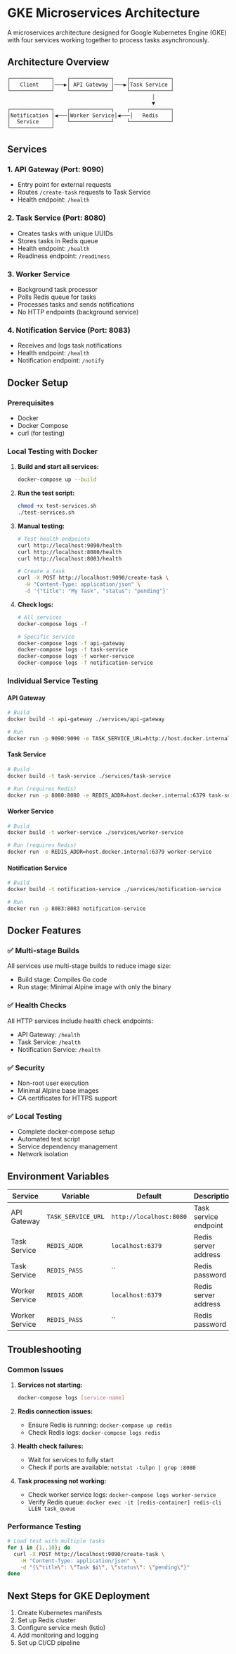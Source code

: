 # GKE Microservices Architecture

A microservices architecture designed for Google Kubernetes Engine (GKE) with four services working together to process tasks asynchronously.

## Architecture Overview

```
┌─────────────┐    ┌─────────────┐    ┌─────────────┐
│   Client    │───▶│ API Gateway │───▶│Task Service │
└─────────────┘    └─────────────┘    └─────────────┘
                                              │
                                              ▼
┌─────────────┐    ┌─────────────┐    ┌─────────────┐
│Notification │◀───│Worker Service│◀───│   Redis    │
│  Service    │    └─────────────┘    └─────────────┘
└─────────────┘
```

## Services

### 1. API Gateway (Port: 9090)
- Entry point for external requests
- Routes `/create-task` requests to Task Service
- Health endpoint: `/health`

### 2. Task Service (Port: 8080)
- Creates tasks with unique UUIDs
- Stores tasks in Redis queue
- Health endpoint: `/health`
- Readiness endpoint: `/readiness`

### 3. Worker Service
- Background task processor
- Polls Redis queue for tasks
- Processes tasks and sends notifications
- No HTTP endpoints (background service)

### 4. Notification Service (Port: 8083)
- Receives and logs task notifications
- Health endpoint: `/health`
- Notification endpoint: `/notify`

## Docker Setup

### Prerequisites
- Docker
- Docker Compose
- curl (for testing)

### Local Testing with Docker

1. **Build and start all services:**
   ```bash
   docker-compose up --build
   ```

2. **Run the test script:**
   ```bash
   chmod +x test-services.sh
   ./test-services.sh
   ```

3. **Manual testing:**
   ```bash
   # Test health endpoints
   curl http://localhost:9090/health
   curl http://localhost:8080/health
   curl http://localhost:8083/health

   # Create a task
   curl -X POST http://localhost:9090/create-task \
     -H "Content-Type: application/json" \
     -d '{"title": "My Task", "status": "pending"}'
   ```

4. **Check logs:**
   ```bash
   # All services
   docker-compose logs -f

   # Specific service
   docker-compose logs -f api-gateway
   docker-compose logs -f task-service
   docker-compose logs -f worker-service
   docker-compose logs -f notification-service
   ```

### Individual Service Testing

#### API Gateway
```bash
# Build
docker build -t api-gateway ./services/api-gateway

# Run
docker run -p 9090:9090 -e TASK_SERVICE_URL=http://host.docker.internal:8080 api-gateway
```

#### Task Service
```bash
# Build
docker build -t task-service ./services/task-service

# Run (requires Redis)
docker run -p 8080:8080 -e REDIS_ADDR=host.docker.internal:6379 task-service
```

#### Worker Service
```bash
# Build
docker build -t worker-service ./services/worker-service

# Run (requires Redis)
docker run -e REDIS_ADDR=host.docker.internal:6379 worker-service
```

#### Notification Service
```bash
# Build
docker build -t notification-service ./services/notification-service

# Run
docker run -p 8083:8083 notification-service
```

## Docker Features

### ✅ Multi-stage Builds
All services use multi-stage builds to reduce image size:
- Build stage: Compiles Go code
- Run stage: Minimal Alpine image with only the binary

### ✅ Health Checks
All HTTP services include health check endpoints:
- API Gateway: `/health`
- Task Service: `/health`
- Notification Service: `/health`

### ✅ Security
- Non-root user execution
- Minimal Alpine base images
- CA certificates for HTTPS support

### ✅ Local Testing
- Complete docker-compose setup
- Automated test script
- Service dependency management
- Network isolation

## Environment Variables

| Service | Variable | Default | Description |
|---------|----------|---------|-------------|
| API Gateway | `TASK_SERVICE_URL` | `http://localhost:8080` | Task service endpoint |
| Task Service | `REDIS_ADDR` | `localhost:6379` | Redis server address |
| Task Service | `REDIS_PASS` | `` | Redis password |
| Worker Service | `REDIS_ADDR` | `localhost:6379` | Redis server address |
| Worker Service | `REDIS_PASS` | `` | Redis password |

## Troubleshooting

### Common Issues

1. **Services not starting:**
   ```bash
   docker-compose logs [service-name]
   ```

2. **Redis connection issues:**
   - Ensure Redis is running: `docker-compose up redis`
   - Check Redis logs: `docker-compose logs redis`

3. **Health check failures:**
   - Wait for services to fully start
   - Check if ports are available: `netstat -tulpn | grep :8080`

4. **Task processing not working:**
   - Check worker service logs: `docker-compose logs worker-service`
   - Verify Redis queue: `docker exec -it [redis-container] redis-cli LLEN task_queue`

### Performance Testing

```bash
# Load test with multiple tasks
for i in {1..10}; do
  curl -X POST http://localhost:9090/create-task \
    -H "Content-Type: application/json" \
    -d "{\"title\": \"Task $i\", \"status\": \"pending\"}"
done
```

## Next Steps for GKE Deployment

1. Create Kubernetes manifests
2. Set up Redis cluster
3. Configure service mesh (Istio)
4. Add monitoring and logging
5. Set up CI/CD pipeline 